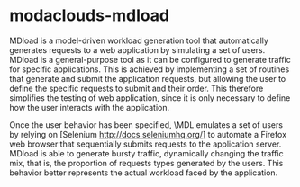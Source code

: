 modaclouds-mdload
=================
MDload is a model-driven workload generation tool that automatically generates requests to a web application by simulating a set of users. 
MDload is a general-purpose tool as it can be configured to generate traffic for specific applications. 
This is achieved by implementing a set of routines that generate and submit the application requests, 
but allowing the user to define the specific requests to submit and their order. 
This therefore simplifies the testing of web application, since it is only necessary to define how the user interacts with the application. 

Once the user behavior has been specified, \MDL emulates a set of users by relying 
on [Selenium http://docs.seleniumhq.org/] to automate a Firefox web browser that sequentially submits requests to the application server. 
MDload is able to generate bursty traffic, dynamically changing the traffic mix, that is, the proportion of requests types generated by the users. 
This behavior better represents the actual workload faced by the application. 
